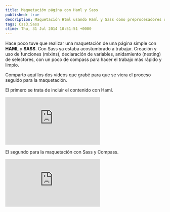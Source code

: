 ```yaml
---
title: Maquetación página con Haml y Sass
published: true
description: Maquetación Html usando Haml y Sass como preprocesadores que minimizan tiempos
tags: Css3,Sass
ctime: Thu, 31 Jul 2014 10:51:51 +0000
---
```


Hace poco tuve que realizar una maquetación de una página simple con **HAML** y **SASS**. Con Sass ya estaba acostumbrado a trabajar. Creación y uso de funciones (mixins), declaración de variables, anidamiento (nesting) de selectores, con un poco de compass para hacer el trabajo más rápido y limpio.

Comparto aquí los dos vídeos que grabé para que se viera el proceso seguido para la maquetación.

El primero se trata de incluir el contenido con Haml.

<div class="ratio-16-9">
    <iframe title="Maquetación con HAML" type="text/html" src="http://www.youtube.com/embed/OKi08tBeU28?autoplay=0&origin=https://ivanalbizu.eu/" frameborder="0"></iframe>
</div>

El segundo para la maquetación con Sass y Compass.

<div class="ratio-16-9">
    <iframe title="Maquetación con HAML" type="text/html" src="http://www.youtube.com/embed/Kloo7167rz4?autoplay=0&origin=https://ivanalbizu.eu/" frameborder="0"></iframe>
</div>
